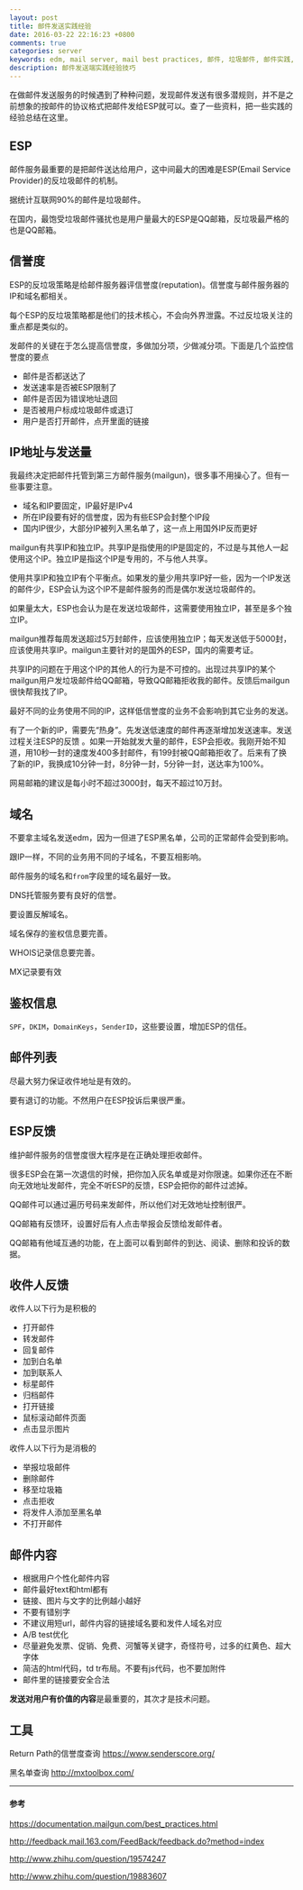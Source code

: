 ```yaml
---
layout: post
title: 邮件发送实践经验
date: 2016-03-22 22:16:23 +0800
comments: true
categories: server
keywords: edm, mail server, mail best practices, 邮件, 垃圾邮件, 邮件实践, 邮件发送, 邮件经验
description: 邮件发送端实践经验技巧
---
```


在做邮件发送服务的时候遇到了种种问题，发现邮件发送有很多潜规则，并不是之前想象的按邮件的协议格式把邮件发给ESP就可以。查了一些资料，把一些实践的经验总结在这里。

<!--more-->

## ESP

邮件服务最重要的是把邮件送达给用户，这中间最大的困难是ESP(Email Service Provider)的反垃圾邮件的机制。

据统计互联网90%的邮件是垃圾邮件。

在国内，最饱受垃圾邮件骚扰也是用户量最大的ESP是QQ邮箱，反垃圾最严格的也是QQ邮箱。

## 信誉度

ESP的反垃圾策略是给邮件服务器评信誉度(reputation)。信誉度与邮件服务器的IP和域名都相关。

每个ESP的反垃圾策略都是他们的技术核心，不会向外界泄露。不过反垃圾关注的重点都是类似的。

发邮件的关键在于怎么提高信誉度，多做加分项，少做减分项。下面是几个监控信誉度的要点

* 邮件是否都送达了
* 发送速率是否被ESP限制了
* 邮件是否因为错误地址退回
* 是否被用户标成垃圾邮件或退订
* 用户是否打开邮件，点开里面的链接

## IP地址与发送量

我最终决定把邮件托管到第三方邮件服务(mailgun)，很多事不用操心了。但有一些事要注意。

* 域名和IP要固定，IP最好是IPv4
* 所在IP段要有好的信誉度，因为有些ESP会封整个IP段
* 国内IP很少，大部分IP被列入黑名单了，这一点上用国外IP反而更好

mailgun有共享IP和独立IP。共享IP是指使用的IP是固定的，不过是与其他人一起使用这个IP。独立IP是指这个IP是专用的，不与他人共享。

使用共享IP和独立IP有个平衡点。如果发的量少用共享IP好一些，因为一个IP发送的邮件少，ESP会认为这个IP不是邮件服务的而是偶尔发送垃圾邮件的。

如果量太大，ESP也会认为是在发送垃圾邮件，这需要使用独立IP，甚至是多个独立IP。

mailgun推荐每周发送超过5万封邮件，应该使用独立IP；每天发送低于5000封，应该使用共享IP。mailgun主要针对的是国外的ESP，国内的需要考证。

共享IP的问题在于用这个IP的其他人的行为是不可控的。出现过共享IP的某个mailgun用户发垃圾邮件给QQ邮箱，导致QQ邮箱拒收我的邮件。反馈后mailgun很快帮我找了IP。

最好不同的业务使用不同的IP，这样低信誉度的业务不会影响到其它业务的发送。

有了一个新的IP，需要先“热身”。先发送低速度的邮件再逐渐增加发送速率。发送过程关注ESP的反馈
。如果一开始就发大量的邮件，ESP会拒收。我刚开始不知道，用10秒一封的速度发400多封邮件，有199封被QQ邮箱拒收了。后来有了换了新的IP，我换成10分钟一封，8分钟一封，5分钟一封，送达率为100%。

网易邮箱的建议是每小时不超过3000封，每天不超过10万封。

## 域名

不要拿主域名发送edm，因为一但进了ESP黑名单，公司的正常邮件会受到影响。

跟IP一样，不同的业务用不同的子域名，不要互相影响。

邮件服务的域名和`from`字段里的域名最好一致。

DNS托管服务要有良好的信誉。

要设置反解域名。

域名保存的鉴权信息要完善。

WHOIS记录信息要完善。

MX记录要有效

## 鉴权信息

`SPF`，`DKIM`，`DomainKeys`，`SenderID`，这些要设置，增加ESP的信任。

## 邮件列表

尽最大努力保证收件地址是有效的。

要有退订的功能。不然用户在ESP投诉后果很严重。

## ESP反馈

维护邮件服务的信誉度很大程序是在正确处理拒收邮件。

很多ESP会在第一次退信的时候，把你加入灰名单或是对你限速。如果你还在不断向无效地址发邮件，完全不听ESP的反馈，ESP会把你的邮件过滤掉。

QQ邮件可以通过遍历号码来发邮件，所以他们对无效地址控制很严。

QQ邮箱有反馈环，设置好后有人点击举报会反馈给发邮件者。

QQ邮箱有他域互通的功能，在上面可以看到邮件的到达、阅读、删除和投诉的数据。

## 收件人反馈

收件人以下行为是积极的

* 打开邮件
* 转发邮件
* 回复邮件
* 加到白名单
* 加到联系人
* 标星邮件
* 归档邮件
* 打开链接
* 鼠标滚动邮件页面
* 点击显示图片

收件人以下行为是消极的

* 举报垃圾邮件
* 删除邮件
* 移至垃圾箱
* 点击拒收
* 将发件人添加至黑名单
* 不打开邮件

## 邮件内容

* 根据用户个性化邮件内容
* 邮件最好text和html都有
* 链接、图片与文字的比例越小越好
* 不要有错别字
* 不建议用短url，邮件内容的链接域名要和发件人域名对应
* A/B test优化
* 尽量避免发票、促销、免费、河蟹等关键字，奇怪符号，过多的红黄色、超大字体
* 简洁的html代码，td tr布局。不要有js代码，也不要加附件
* 邮件里的链接要安全合法

**发送对用户有价值的内容**是最重要的，其次才是技术问题。

## 工具

Return Path的信誉度查询 https://www.senderscore.org/

黑名单查询 http://mxtoolbox.com/

----

#### 参考

https://documentation.mailgun.com/best_practices.html

http://feedback.mail.163.com/FeedBack/feedback.do?method=index

http://www.zhihu.com/question/19574247

http://www.zhihu.com/question/19883607


